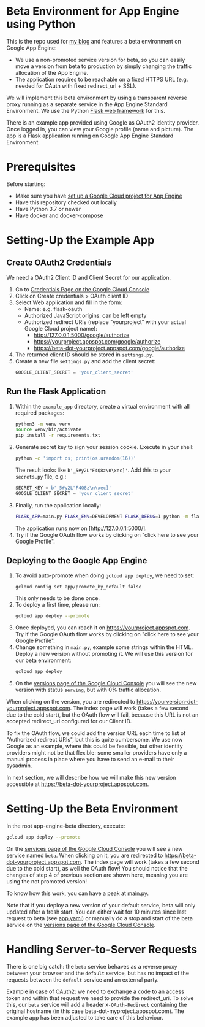 Beta Environment for App Engine using Python
============================================

This is the repo used for [my blog](https://yannick.clybouw.eu/blog) and 
features a beta environment on Google App Engine:

  - We use a non-promoted service version for beta, so you can easily move a
    version from beta to production by simply changing the traffic 
    allocation of the App Engine.
  - The application requires to be reachable on a fixed HTTPS URL (e.g. needed 
    for OAuth with fixed redirect_url + SSL).
    
We will implement this beta environment by using a transparent reverse proxy
running as a separate service in the App Engine Standard Environment. We use
the Python [Flask web framework](https://flask.palletsprojects.com) for this.

There is an example app provided using Google as OAuth2 identity provider. Once
logged in, you can view your Google profile (name and picture). The app is a 
Flask application running on Google App Engine Standard Environment.


Prerequisites
=============

Before starting:

  - Make sure you have [set up a Google Cloud project for App Engine](https://cloud.google.com/appengine/docs/standard/python3/quickstart#before-you-begin)
  - Have this repository checked out locally
  - Have Python 3.7 or newer
  - Have docker and docker-compose


Setting-Up the Example App
==========================

Create OAuth2 Credentials
-------------------------

We need a OAuth2 Client ID and Client Secret for our application. 

1.  Go to [Credentials Page on the Google Cloud Console](https://console.developers.google.com/apis/credentials)
2.  Click on Create credentials > OAuth client ID
3.  Select Web application and fill in the form:
      - Name: e.g. flask-oauth
      - Authorized JavaScript origins: can be left empty
      - Authorized redirect URIs (replace "yourproject" with your actual
        Google Cloud project name):
        - http://127.0.0.1:5000/google/authorize
        - https://yourproject.appspot.com/google/authorize
        - https://beta-dot-yourproject.appspot.com/google/authorize
4.  The returned client ID should be stored in `settings.py`.
5.  Create a new file `settings.py` and add the client secret:
    ```python
    GOOGLE_CLIENT_SECRET = 'your_client_secret'
    ```

Run the Flask Application
-------------------------

1.  Within the `example_app` directory, create a virtual environment with all 
    required packages:
    ```bash
    python3 -m venv venv
    source venv/bin/activate
    pip install -r requirements.txt
    ```
2.  Generate secret key to sign your session cookie. Execute in your shell:
    ```bash
    python -c 'import os; print(os.urandom(16))'
    ```
    The result looks like `b'_5#y2L"F4Q8z\n\xec]'`. Add this to your 
    `secrets.py` file, e.g.:
    ```python
    SECRET_KEY = b'_5#y2L"F4Q8z\n\xec]'
    GOOGLE_CLIENT_SECRET = 'your_client_secret'
    ```
3.  Finally, run the application locally:
    ```bash
    FLASK_APP=main.py FLASK_ENV=DEVELOPMENT FLASK_DEBUG=1 python -m flask run
    ```
    The application runs now on [http://127.0.0.1:5000/].
4.  Try if the Google OAuth flow works by clicking on "click here to see your 
    Google Profile".

Deploying to the Google App Engine
----------------------------------

1.  To avoid auto-promote when doing `gcloud app deploy`, we need to set:
    ```bash
    gcloud config set app/promote_by_default false
    ```
    This only needs to be done once.
2.  To deploy a first time, please run:
    ```bash
    gcloud app deploy --promote
    ```
3.  Once deployed, you can reach it on https://yourproject.appspot.com. Try if 
    the Google OAuth flow works by clicking on "click here to see your Google 
    Profile".
4.  Change something in `main.py`, example some strings within the HTML. Deploy 
    a new version without promoting it. We will use this version for our 
    beta environment:
    ```bash
    gcloud app deploy
    ```
5.  On the [versions page of the Google Cloud Console](https://console.cloud.google.com/appengine/versions)
    you will see the new version with status `serving`, but with 0% traffic 
    allocation.
    
When clicking on the version, you are redirected to 
https://yourversion-dot-yourproject.appspot.com. The index page will work
(takes a few second due to the cold start), but the OAuth flow will fail, 
because this URL is not an accepted redirect_uri configured for our Client ID.

To fix the OAuth flow, we could add the version URL each time to list of 
"Authorized redirect URIs", but this is quite cumbersome. We use now Google as
an example, where this could be feasible, but other identity providers might 
not be that flexible: some smaller providers have only a manual process in 
place where you have to send an e-mail to their sysadmin.

In next section, we will describe how we will make this new version accessible
at https://beta-dot-yourproject.appspot.com.
    

Setting-Up the Beta Environment
===============================

In the root app-engine-beta directory, execute:
```bash
gcloud app deploy --promote
```

On the [services page of the Google Cloud Console](https://console.cloud.google.com/appengine/services)
you will see a new service named `beta`. When clicking on it, you are 
redirected to https://beta-dot-yourproject.appspot.com. The index page will 
work (takes a few second due to the cold start), as well the OAuth flow! You
should notice that the changes of step 4 of previous section are shown here,
meaning you are using the not promoted version!

To know how this work, you can have a peak at [main.py](main.py).

Note that if you deploy a new version of your default service, beta will 
only updated after a fresh start. You can either wait for 10 minutes since last
request to beta (see [app.yaml](app.yaml)) or manually do a stop and start
of the beta service on the [versions page of the Google Cloud Console](https://console.cloud.google.com/appengine/versions).


Handling Server-to-Server Requests
==================================

There is one big catch: the `beta` service behaves as a reverse proxy 
between your browser and the `default` service, but has no impact of the 
requests between the `default` service and an external party.

Example in case of OAuth2: we need to exchange a code to an access token and 
within that request we need to provide the redirect_uri. To solve this, our
`beta` service will add a header `X-OAuth-Redirect` containing the original
hostname (in this case beta-dot-myproject.appspot.com). The example app has
been adjusted to take care of this behaviour.
